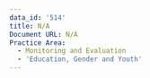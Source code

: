 ```yaml
---
data_id: '514'
title: N/A
Document URL: N/A
Practice Area:
  - Monitoring and Evaluation
  - 'Education, Gender and Youth'
---
```

